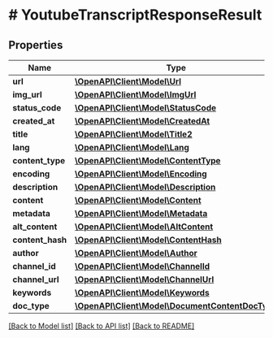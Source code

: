 # # YoutubeTranscriptResponseResult

## Properties

Name | Type | Description | Notes
------------ | ------------- | ------------- | -------------
**url** | [**\OpenAPI\Client\Model\Url**](Url.md) |  | [optional]
**img_url** | [**\OpenAPI\Client\Model\ImgUrl**](ImgUrl.md) |  | [optional]
**status_code** | [**\OpenAPI\Client\Model\StatusCode**](StatusCode.md) |  | [optional]
**created_at** | [**\OpenAPI\Client\Model\CreatedAt**](CreatedAt.md) |  | [optional]
**title** | [**\OpenAPI\Client\Model\Title2**](Title2.md) |  | [optional]
**lang** | [**\OpenAPI\Client\Model\Lang**](Lang.md) |  | [optional]
**content_type** | [**\OpenAPI\Client\Model\ContentType**](ContentType.md) |  | [optional]
**encoding** | [**\OpenAPI\Client\Model\Encoding**](Encoding.md) |  | [optional]
**description** | [**\OpenAPI\Client\Model\Description**](Description.md) |  | [optional]
**content** | [**\OpenAPI\Client\Model\Content**](Content.md) |  | [optional]
**metadata** | [**\OpenAPI\Client\Model\Metadata**](Metadata.md) |  | [optional]
**alt_content** | [**\OpenAPI\Client\Model\AltContent**](AltContent.md) |  | [optional]
**content_hash** | [**\OpenAPI\Client\Model\ContentHash**](ContentHash.md) |  | [optional]
**author** | [**\OpenAPI\Client\Model\Author**](Author.md) |  | [optional]
**channel_id** | [**\OpenAPI\Client\Model\ChannelId**](ChannelId.md) |  | [optional]
**channel_url** | [**\OpenAPI\Client\Model\ChannelUrl**](ChannelUrl.md) |  | [optional]
**keywords** | [**\OpenAPI\Client\Model\Keywords**](Keywords.md) |  | [optional]
**doc_type** | [**\OpenAPI\Client\Model\DocumentContentDocType**](DocumentContentDocType.md) |  | [optional]

[[Back to Model list]](../../README.md#models) [[Back to API list]](../../README.md#endpoints) [[Back to README]](../../README.md)
